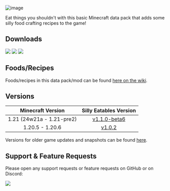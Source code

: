 ![image](https://i.imgur.com/KMVMugm.png)

Eat things you shouldn't with this basic Minecraft data pack that adds some silly food crafting recipes to the game!

## Downloads

[![](https://img.shields.io/modrinth/dt/AMZruzFM?label=Modrinth&style=for-the-badge&color=00AF5C&logo=modrinth)](https://modrinth.com/datapack/silly-eatables/)
[![](https://img.shields.io/github/downloads/TheClassic36/Silly-Eatables/total?label=GitHub&style=for-the-badge&color=181717&logo=github)](https://github.com/TheClassic36/Silly-Eatables/releases)
[![](https://img.shields.io/spiget/downloads/116362?label=SpigotMC&style=for-the-badge&color=ED8106&logo=spigotmc)](https://www.spigotmc.org/resources/silly-eatables.116362/)

## Foods/Recipes

Foods/recipes in this data pack/mod can be found [here on the wiki](https://github.com/TheClassic36/Silly-Eatables/wiki/Food-Recipes).

## Versions

| Minecraft Version | Silly Eatables Version |
| :--: | :--: |
| 1.21 (24w21a - 1.21-pre2)|  [v1.1.0-beta6](https://github.com/TheClassic36/Silly-Eatables/releases/tag/v1.1.0-beta6) |
| 1.20.5 - 1.20.6 |  [v1.0.2](https://github.com/TheClassic36/Silly-Eatables/releases/tag/v1.0.2) |

Versions for older game updates and snapshots can be found [here](https://github.com/TheClassic36/Silly-Eatables/wiki/Versions).

## Support & Feature Requests
Please open any support requests or feature requests on GitHub or on Discord:

[![](https://img.shields.io/discord/1107084025442607206?label=Discord&style=for-the-badge&color=5865F2&logo=discord)](https://discord.gg/vZJSDjPcmu)